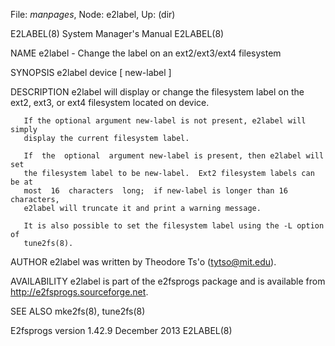 File: *manpages*,  Node: e2label,  Up: (dir)

E2LABEL(8)                  System Manager's Manual                 E2LABEL(8)



NAME
       e2label - Change the label on an ext2/ext3/ext4 filesystem

SYNOPSIS
       e2label device [ new-label ]

DESCRIPTION
       e2label  will display or change the filesystem label on the ext2, ext3,
       or ext4 filesystem located on device.

       If the optional argument new-label is not present, e2label will  simply
       display the current filesystem label.

       If  the  optional  argument new-label is present, then e2label will set
       the filesystem label to be new-label.  Ext2 filesystem labels can be at
       most  16  characters  long;  if new-label is longer than 16 characters,
       e2label will truncate it and print a warning message.

       It is also possible to set the filesystem label using the -L option  of
       tune2fs(8).

AUTHOR
       e2label was written by Theodore Ts'o (tytso@mit.edu).

AVAILABILITY
       e2label  is  part  of  the  e2fsprogs  package  and  is  available from
       http://e2fsprogs.sourceforge.net.

SEE ALSO
       mke2fs(8), tune2fs(8)




E2fsprogs version 1.42.9         December 2013                      E2LABEL(8)
